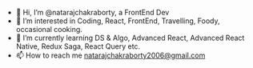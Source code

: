 - 👋 Hi, I’m @natarajchakraborty, a FrontEnd Dev
- 👀 I’m interested in Coding, React, FrontEnd, Travelling, Foody, occasional cooking.
- 🌱 I’m currently learning DS & Algo, Advanced React, Advanced React Native, Redux Saga, React Query etc.
- 📫 How to reach me natarajchakraborty2006@gmail.com
<!---
natarajchakraborty/natarajchakraborty is a ✨ special ✨ repository because its `README.md` (this file) appears on your GitHub profile.
You can click the Preview link to take a look at your changes.
--->

